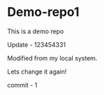 # Demo-repo1
This is a demo repo

Update - 123454331 

Modified from my local system.

Lets change it again!

commit - 1